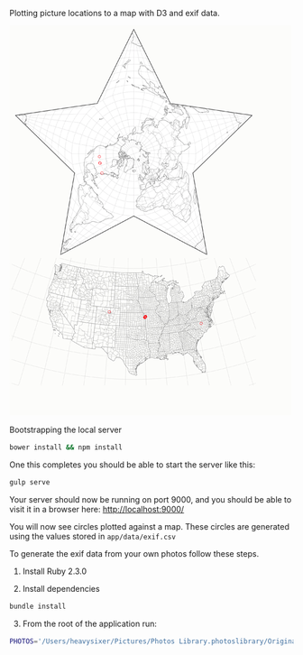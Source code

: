 Plotting picture locations to a map with D3 and exif data.

![Screenshot Example](/app/images/example.png?raw=true "Example")

Bootstrapping the local server
```bash
bower install && npm install
```

One this completes you should be able to start the server like this:

```bash
gulp serve
```

Your server should now be running on port 9000, and you should be able to visit it in a browser here:
[http://localhost:9000/](http://localhost:9000/)

You will now see circles plotted against a map. These circles are generated using the values stored in
`app/data/exif.csv`

To generate the exif data from your own photos follow these steps.

1. Install Ruby 2.3.0

2. Install dependencies
```bash
bundle install
```
3. From the root of the application run:
```bash
PHOTOS='/Users/heavysixer/Pictures/Photos Library.photoslibrary/Originals/2016/' ruby lib/exif.rb
```

